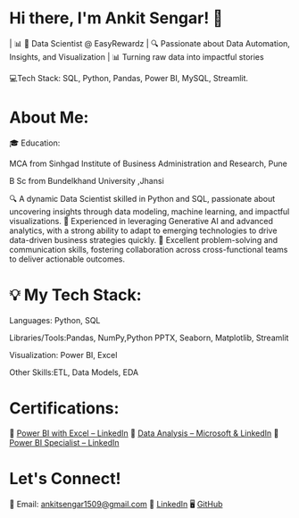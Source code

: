 #                                                                                                                  Hi there, I'm Ankit Sengar! 👋




| 📊 💼 Data Scientist @ EasyRewardz | 🔍 Passionate about Data Automation, Insights, and Visualization | 📊 Turning raw data into impactful stories
 
 💻Tech Stack: SQL, Python, Pandas, Power BI, MySQL, Streamlit.




# About Me:
🎓 Education: 

MCA from Sinhgad Institute of Business Administration and Research, Pune

B Sc from 
Bundelkhand University ,Jhansi

🔍 A dynamic Data Scientist skilled in Python and SQL, passionate about uncovering insights through data modeling, machine learning, and impactful visualizations.
🤖 Experienced in leveraging Generative AI and advanced analytics, with a strong ability to adapt to emerging technologies to drive data-driven business strategies quickly.
🌟 Excellent problem-solving and communication skills, fostering collaboration across cross-functional teams to deliver actionable outcomes.



# 💡  My Tech Stack:

Languages: Python, SQL

Libraries/Tools:Pandas, NumPy,Python PPTX, Seaborn, Matplotlib, Streamlit

Visualization: Power BI, Excel

Other Skills:ETL, Data Models, EDA



# Certifications:

📜 [Power BI with Excel – LinkedIn](https://drive.google.com/file/d/1d-ffnCkSvDlWd2-z2XuHIKoOvLAilgc8/view)
📜 [Data Analysis – Microsoft & LinkedIn](https://drive.google.com/file/d/1v1_CaJfoRMcrzpPiCtjR6G5rsLeeDGHD/view)
📜[ Power BI Specialist – LinkedIn](https://drive.google.com/file/d/1bW2mvBQSwRMbNrUZ-VchxeLd5A1j-F_U/view)



# Let's Connect!


📧 Email: 
ankitsengar1509@gmail.com
💼 [LinkedIn](https://www.linkedin.com/in/ankit-sengar-1554901b1/)
🖥️ [GitHub](https://github.com/ankitsengar1)

